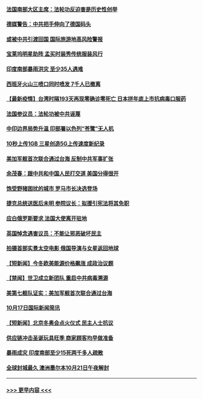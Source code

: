 #### [法国南部大区主席：法轮功反迫害是历史性创举](../pages/prog202/a103246483.md?t=10191001) 
#### [德媒警告：中共把手伸向了德国码头](../pages/prog202/a103246334.md?t=10191001) 
#### [或被中共引渡回国 国际旅游地高风险警报](../pages/prog202/a103246310.md?t=10191001) 
#### [宝莱坞明星助阵 孟买时装秀传统服装风行](../pages/prog202/a103246279.md?t=10191001) 
#### [印度南部暴雨洪灾 至少35人遇难](../pages/prog202/a103246259.md?t=10191001) 
#### [西班牙火山三喷口同时喷发 7千人已撤离](../pages/prog202/a103246250.md?t=10191001) 
#### [【最新疫情】台湾时隔193天再现零确诊零死亡 日本拼年底上市抗病毒口服药](../pages/prog202/a103246112.md?t=10191001) 
#### [法国参议员：法轮功被中共诬蔑](../pages/prog202/a103246004.md?t=10191001) 
#### [中印边界局势升温 印部署以色列“苍鹭”无人机](../pages/prog202/a103245905.md?t=10191001) 
#### [10秒上传1GB 三星创造5G上传速度新纪录](../pages/prog202/a103245894.md?t=10191001) 
#### [美加军舰首次联合通过台海 反制中共军事扩张](../pages/prog202/a103245819.md?t=10191001) 
#### [余茂春：跟中共和中国人民打交道 美国分得很开](../pages/prog202/a103245722.md?t=10191001) 
#### [饱受野猪困扰的城市 罗马市长决选登场](../pages/prog202/a103245686.md?t=10191001) 
#### [捷克总统送医后未明 参院议长：拟援引宪法将其免职](../pages/prog202/a103245672.md?t=10191001) 
#### [应白俄罗斯要求 法国大使离开驻地](../pages/prog202/a103245652.md?t=10191001) 
#### [英国悼念遇害议员：不能让邪恶破坏民主](../pages/prog202/a103245533.md?t=10191001) 
#### [拍摄首部实景太空电影 俄国导演与女星返回地球](../pages/prog202/a103245521.md?t=10191001) 
#### [【短新闻】今冬欧美能源价格飙涨 成政治议题](../pages/prog202/a103245345.md?t=10191001) 
#### [【禁闻】世卫成立新团队 重启中共病毒溯源](../pages/prog202/a103245328.md?t=10191001) 
#### [美第七舰队证实：美加军舰首次联合通过台海](../pages/prog202/a103245353.md?t=10191001) 
#### [10月17日国际新闻简讯](../pages/prog202/a103245370.md?t=10191001) 
#### [【短新闻】北京冬奥会点火仪式 民主人士抗议](../pages/prog202/a103245347.md?t=10191001) 
#### [供应链冲击圣诞玩具旺季 商家顾客均早做准备](../pages/prog202/a103245336.md?t=10191001) 
#### [暴雨成灾 印度南部至少15死两千多人疏散](../pages/prog202/a103245308.md?t=10191001) 
#### [全球封城最久 澳洲墨尔本10月21日午夜解封](../pages/prog202/a103245290.md?t=10191001) 

----
#### [ >>> 更早内容 <<< ](../indexes/prog202-earlier.md)
